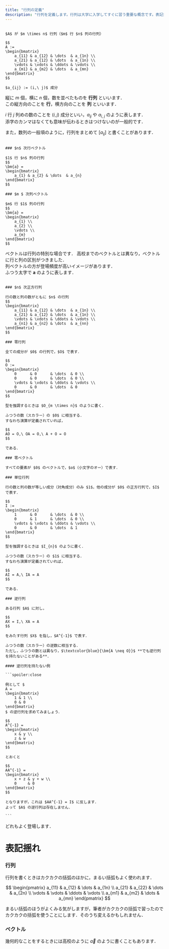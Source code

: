 ```yaml
---
title: "行列の定義"
description: "行列を定義します。行列は大学に入学してすぐに習う重要な概念です。表記揺れなども取り上げながらやさしく考えていきましょう。"
---
```


~~~definition:行列

$A$ が $m \times n$ 行列（$m$ 行 $n$ 列の行列）

$$
A :=
\begin{bmatrix}
    a_{11} & a_{12} & \dots  & a_{1n} \\
    a_{21} & a_{12} & \dots  & a_{1n} \\
    \vdots & \vdots & \ddots & \vdots \\
    a_{m1} & a_{m2} & \dots  & a_{mn}
\end{bmatrix}
$$

$a_{ij} := (i,\ j)$ 成分

~~~

縦に $m$ 個，横に $n$ 個，数を並べたものを **行列** といいます．  
この縦方向のことを **行**，横方向のことを **列** といいます．

$i$ 行 $j$ 列めの数のことを $(i, j)$ 成分といい，$a_{ij}$ や $a_{i,\ j}$ のように表します．  
添字のカンマはなくても意味が伝わるときはつけないのが一般的です．

また，数列の一般項のように，行列をまとめて $[a_{ij}]$ と書くことがあります．

~~~definition:ベクトル

### $n$ 次行ベクトル

$1$ 行 $n$ 列の行列
$$
\bm{a} =
\begin{bmatrix}
    a_{1} & a_{2} & \dots  & a_{n}
\end{bmatrix}
$$

### $m $ 次列ベクトル

$m$ 行 $1$ 列の行列
$$
\bm{a} =
\begin{bmatrix}
    a_{1} \\
    a_{2} \\
    \vdots \\
    a_{m}
\end{bmatrix}
$$

~~~

ベクトルは行列の特別な場合です．
高校までのベクトルとは異なり，ベクトルに行と列の区別がつきました．  
列ベクトルの方が登場頻度が高いイメージがあります．  
ふつう太字で $\bm{a}$ のように表します．

~~~definition:基本的な行列・ベクトル

### $n$ 次正方行列

行の数と列の数がともに $n$ の行列
$$
\begin{bmatrix}
    a_{11} & a_{12} & \dots  & a_{1n} \\
    a_{21} & a_{12} & \dots  & a_{1n} \\
    \vdots & \vdots & \ddots & \vdots \\
    a_{n1} & a_{n2} & \dots  & a_{nn}
\end{bmatrix}
$$

### 零行列

全ての成分が $0$ の行列で，$O$ で表す．

$$
O :=
\begin{bmatrix}
    0      & 0      & \dots  & 0 \\
    0      & 0      & \dots  & 0 \\
    \vdots & \vdots & \ddots & \vdots \\
    0      & 0      & \dots  & 0
\end{bmatrix}
$$

型を強調するときは $O_{m \times n}$ のように書く．

ふつうの数（スカラー）の $0$ に相当する．  
すなわち演算が定義されていれば，

$$
AO = O,\ OA = O,\ A + O = O
$$

である．

### 零ベクトル

すべての要素が $0$ のベクトルで，$o$（小文字のオー）で表す．

### 単位行列

行の数と列の数が等しい成分（対角成分）のみ $1$，他の成分が $0$ の正方行列で，$I$ で表す．

$$
I :=
\begin{bmatrix}
    1      & 0      & \dots  & 0 \\
    0      & 1      & \dots  & 0 \\
    \vdots & \vdots & \ddots & \vdots \\
    0      & 0      & \dots  & 1
\end{bmatrix}
$$

型を強調するときは $I_{n}$ のように書く．

ふつうの数（スカラー）の $1$ に相当する．  
すなわち演算が定義されていれば，

$$
AI = A,\ IA = A
$$

である．

### 逆行列

ある行列 $A$ に対し，

$$
AX = I,\ XA = A
$$

をみたす行列 $X$ を指し，$A^{-1}$ で表す．

ふつうの数（スカラー）の逆数に相当する．  
ただし，ふつうの数とは異なり，$\textcolor{blue}{\bm{A \neq O}}$ **でも逆行列を持たないことがある**．

#### 逆行列を持たない例

```spoiler:close

例として $
A =
\begin{bmatrix}
    1 & 1 \\
    0 & 0
\end{bmatrix}
$ の逆行列を求めてみましょう．

$$
A^{-1} =
\begin{bmatrix}
    x & y \\
    z & w
\end{bmatrix}
$$

とおくと

$$
AA^{-1} = 
\begin{bmatrix}
    x + z & y + w \\
    0     & 0
\end{bmatrix}
$$

となりますが，これは $AA^{-1} = I$ に反します．  
よって $A$ の逆行列は存在しません．

```

~~~

どれもよく登場します．

# 表記揺れ

### 行列

行列を書くときはカクカクの括弧のほかに，まるい括弧もよく使われます．

$$
\begin{pmatrix}
    a_{11} & a_{12} & \dots  & a_{1n} \\
    a_{21} & a_{22} & \dots  & a_{2n} \\
    \vdots & \vdots & \ddots & \vdots \\
    a_{m1} & a_{m2} & \dots  & a_{mn}
\end{pmatrix}
$$

まるい括弧のほうがよくみる気がしますが，筆者がカクカクの括弧で習ったのでカクカクの括弧を使うことにします．そのうち変えるかもしれません．

### ベクトル

幾何的なことをするときには高校のように $\vec{a}$ のように書くこともあります．
